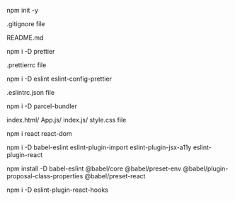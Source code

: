 npm init -y

.gitignore file

README.md

npm i -D prettier

.prettierrc file

npm i -D eslint eslint-config-prettier

.eslintrc.json file

npm i -D parcel-bundler

index.html/ App.js/ index.js/ style.css file

npm i react react-dom

npm i -D babel-eslint eslint-plugin-import eslint-plugin-jsx-a11y eslint-plugin-react

npm install -D babel-eslint @babel/core @babel/preset-env @babel/plugin-proposal-class-properties @babel/preset-react

npm i -D eslint-plugin-react-hooks
